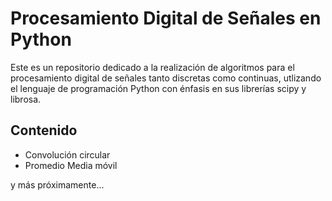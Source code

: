# Procesamiento Digital de Señales en Python
Este es un repositorio dedicado a la realización de algoritmos para el procesamiento digital de señales tanto discretas como continuas, 
utlizando el lenguaje de programación Python con énfasis en sus librerías scipy y librosa. 
## Contenido
* Convolución circular 
* Promedio Media móvil

y más próximamente...
